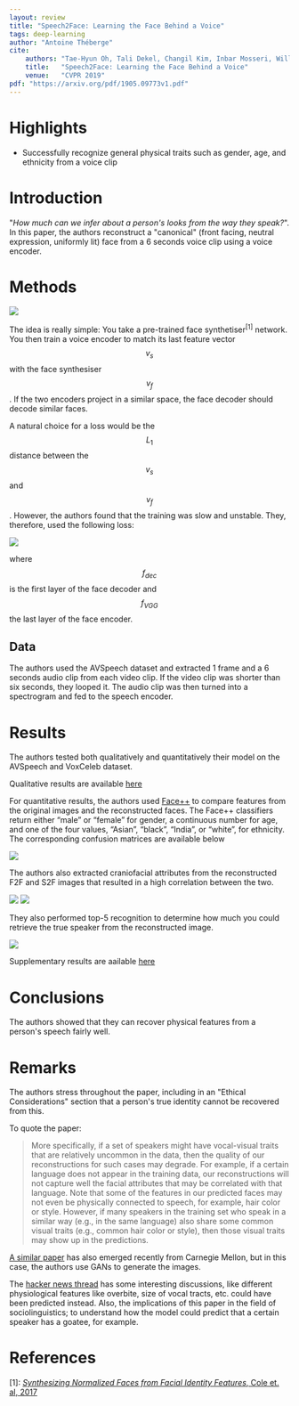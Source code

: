 ```yaml
---
layout: review
title: "Speech2Face: Learning the Face Behind a Voice"
tags: deep-learning
author: "Antoine Théberge"
cite:
    authors: "Tae-Hyun Oh, Tali Dekel, Changil Kim, Inbar Mosseri, William T. Freeman, Michael Rubinstein, Wojciech Matusik"
    title:   "Speech2Face: Learning the Face Behind a Voice"
    venue:   "CVPR 2019"
pdf: "https://arxiv.org/pdf/1905.09773v1.pdf"
---
```



# Highlights

- Successfully recognize general physical traits such as gender, age, and ethnicity from a voice clip

# Introduction

"_How much can we infer about a person's looks from the way they speak?_". In this paper, the authors reconstruct a "canonical" (front facing, neutral expression, uniformly lit) face from a 6 seconds voice clip using a voice encoder.

# Methods

![](/article/images/Speech2Face/method.jpeg)

The idea is really simple: You take a pre-trained face synthetiser<sup>[1]</sup> network. You then train a voice encoder to match its last feature vector $$v_s$$ with the face synthesiser $$v_f$$. If the two encoders project in a similar space, the face decoder should decode similar faces.

A natural choice for a loss would be the $$L_1$$ distance between the $$v_s$$ and $$v_f$$. However, the authors found that the training was slow and unstable. They, therefore, used the following loss:

![](/article/images/Speech2Face/loss.jpeg)

where $$f_{dec}$$ is the first layer of the face decoder and $$f_{VGG}$$ the last layer of the face encoder.

## Data

The authors used the AVSpeech dataset and extracted 1 frame and a 6 seconds audio clip from each video clip. If the video clip was shorter than six seconds, they looped it. The audio clip was then turned into a spectrogram and fed to the speech encoder.

# Results

The authors tested both qualitatively and quantitatively their model on the AVSpeech and VoxCeleb dataset.

Qualitative results are available [here](https://speech2face.github.io/supplemental/index.html#fig3)

For quantitative results, the authors used [Face++](https://www.faceplusplus.com/attributes/) to compare features from the original images and the reconstructed faces. The Face++ classifiers return either “male” or “female” for gender, a continuous number for age, and one of the four values, “Asian”, “black”, “India”, or “white”, for ethnicity. The corresponding confusion matrices are available below

![](/article/images/Speech2Face/fig4.png)

The authors also extracted craniofacial attributes from the reconstructed F2F and S2F images that resulted in a high correlation between the two.

![](/article/images/Speech2Face/craniofacial.jpg)
![](/article/images/Speech2Face/table.jpg)

They also performed top-5 recognition to determine how much you could retrieve the true speaker from the reconstructed image.

![](/article/images/Speech2Face/top5.jpeg)

Supplementary results are aailable [here](https://speech2face.github.io/supplemental/index.html)

# Conclusions

The authors showed that they can recover physical features from a person's speech fairly well. 

# Remarks

The authors stress throughout the paper, including in an "Ethical Considerations" section that a person's true identity cannot be recovered from this. 

To quote the paper:
> More specifically, if a set of speakers might have vocal-visual traits that are relatively uncommon in the data, then the quality of our reconstructions for such cases may degrade. For example, if a certain language does not appear in the training data, our reconstructions will not capture well the facial attributes that may be correlated with that language. Note that some of the features in our predicted faces may not even be physically connected to speech, for example, hair color or style. However, if many speakers in the training set who speak in a similar way (e.g., in the same language) also share some common visual traits (e.g., common hair color or style), then those visual traits may show up in the predictions.

[A similar paper](https://arxiv.org/pdf/1905.10604.pdf) has also emerged recently from Carnegie Mellon, but in this case, the authors use GANs to generate the images.

The [hacker news thread](https://news.ycombinator.com/item?id=20016177) has some interesting discussions, like different physiological features like overbite, size of vocal tracts, etc. could have been predicted instead. Also, the implications of this paper in the field of sociolinguistics; to understand how the model could predict that a certain speaker has a goatee, for example.

# References
\[1\]: [_Synthesizing Normalized Faces from Facial Identity Features_, Cole et. al, 2017](https://arxiv.org/abs/1701.04851)
